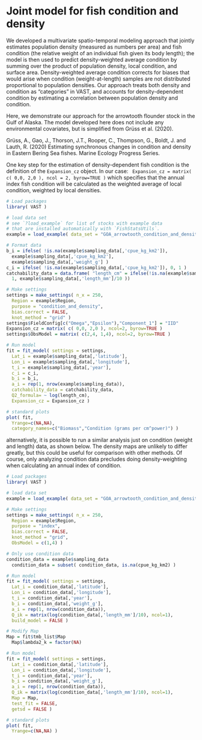 # Joint model for fish condition and density
We developed a multivariate spatio-temporal modeling approach that jointly estimates population density (measured as numbers per area) and fish condition (the relative weight of an individual fish given its body length); the model is then used to predict density-weighted average condition by summing over the product of population density, local condition, and surface area. Density-weighted average condition corrects for biases that would arise when condition (weight-at-length) samples are not distributed proportional to population densities.  Our approach treats both density and condition as “categories” in VAST, and accounts for density-dependent condition by estimating a correlation between population density and condition. 

Here, we demonstrate our approach for the arrowtooth flounder stock in the Gulf of Alaska. The model developed here does not include any environmental covariates, but is simplified from Grüss et al. (2020). 

Grüss, A., Gao, J., Thorson, J.T., Rooper, C., Thompson, G., Boldt, J. and Lauth, R. (2020) Estimating synchronous changes in condition and density in Eastern Bering Sea fishes. Marine Ecology Progress Series.

One key step for the estimation of density-dependent fish condition is the definition of the `Expansion_cz` object. In our case: ` Expansion_cz = matrix( c( 0,0, 2,0 ), ncol = 2, byrow=TRUE )` which specifies that the annual index fish condition will be calculated as the weighted average of local condition, weighted by local densities. 

```R
# Load packages
library( VAST )

# load data set
# see `?load_example` for list of stocks with example data
# that are installed automatically with `FishStatsUtils`.
example = load_example( data_set = "GOA_arrowtooth_condition_and_density" )

# Format data
b_i = ifelse( !is.na(example$sampling_data[,'cpue_kg_km2']),
  example$sampling_data[,'cpue_kg_km2'],
  example$sampling_data[,'weight_g'] )
c_i = ifelse( !is.na(example$sampling_data[,'cpue_kg_km2']), 0, 1 )
catchability_data = data.frame( "length_cm" = ifelse(!is.na(example$sampling_data[,'cpue_kg_km2']),
  1, example$sampling_data[,'length_mm']/10 ))

# Make settings
settings = make_settings( n_x = 250,
  Region = example$Region,
  purpose = "condition_and_density",
  bias.correct = FALSE,
  knot_method = "grid" )
settings$FieldConfig[c("Omega","Epsilon"),"Component_1"] = "IID"
Expansion_cz = matrix( c( 0,0, 2,0 ), ncol=2, byrow=TRUE )
settings$ObsModel = matrix( c(2,4, 1,4), ncol=2, byrow=TRUE )

# Run model
fit = fit_model( settings = settings,
  Lat_i = example$sampling_data[,'latitude'],
  Lon_i = example$sampling_data[,'longitude'],
  t_i = example$sampling_data[,'year'],
  c_i = c_i,
  b_i = b_i,
  a_i = rep(1, nrow(example$sampling_data)),
  catchability_data = catchability_data,
  Q2_formula= ~ log(length_cm),
  Expansion_cz = Expansion_cz )

# standard plots
plot( fit,
  Yrange=c(NA,NA),
  category_names=c("Biomass","Condition (grams per cm^power)") )
```

alternatively, it is possible to run a similar analysis just on condition (weight and length) data, as shown below.  The density maps are unlikely to differ greatly, but this could be useful for comparison with other methods.  Of course, only analyzing condition data precludes doing density-weighting when calculating an annual index of condition.

```R
# Load packages
library( VAST )

# load data set
example = load_example( data_set = "GOA_arrowtooth_condition_and_density" )

# Make settings
settings = make_settings( n_x = 250,
  Region = example$Region,
  purpose = "index",
  bias.correct = FALSE,
  knot_method = "grid",
  ObsModel = c(1,4) )

# Only use condition data
condition_data = example$sampling_data
  condition_data = subset( condition_data, is.na(cpue_kg_km2) )

# Run model
fit = fit_model( settings = settings,
  Lat_i = condition_data[,'latitude'],
  Lon_i = condition_data[,'longitude'],
  t_i = condition_data[,'year'],
  b_i = condition_data[,'weight_g'],
  a_i = rep(1, nrow(condition_data)),
  Q_ik = matrix(log(condition_data[,'length_mm']/10), ncol=1),
  build_model = FALSE )

# Modify Map
Map = fit$tmb_list$Map
  Map$lambda2_k = factor(NA)

# Run model
fit = fit_model( settings = settings,
  Lat_i = condition_data[,'latitude'],
  Lon_i = condition_data[,'longitude'],
  t_i = condition_data[,'year'],
  b_i = condition_data[,'weight_g'],
  a_i = rep(1, nrow(condition_data)),
  Q_ik = matrix(log(condition_data[,'length_mm']/10), ncol=1),
  Map = Map,
  test_fit = FALSE,
  getsd = FALSE )

# standard plots
plot( fit,
  Yrange=c(NA,NA) )
```